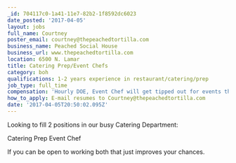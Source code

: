 ```yaml
---
_id: 704117c0-1a41-11e7-82b2-1f8592dc6023
date_posted: '2017-04-05'
layout: jobs
full_name: Courtney
poster_email: courtney@thepeachedtortilla.com
business_name: Peached Social House
business_url: www.thepeachedtortilla.com
location: 6500 N. Lamar
title: Catering Prep/Event Chefs
category: boh
qualifications: 1-2 years experience in restaurant/catering/prep
job_type: full_time
compensation: 'Hourly DOE, Event Chef will get tipped out for events they work'
how_to_apply: E-mail resumes to Courtney@thepeachedtortilla.com
date: '2017-04-05T20:50:02.095Z'
---
```

Looking to fill 2 positions in our busy Catering Department:

Catering Prep
Event Chef

If you can be open to working both that just improves your chances.

